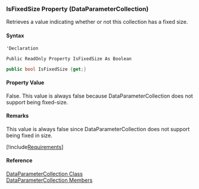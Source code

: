 ﻿### IsFixedSize Property (DataParameterCollection)

Retrieves a value indicating whether or not this collection has a fixed size.

#### Syntax

```vbnet
'Declaration

Public ReadOnly Property IsFixedSize As Boolean
```

```csharp
public bool IsFixedSize {get;}
```

#### Property Value

False. This value is always false because DataParameterCollection does not support being fixed-size.

#### Remarks

This value is always false since DataParameterCollection does not support being fixed in size.

[!include[Requirements](../partials/requirements.md)]

#### Reference

[DataParameterCollection Class](FChoice.Common~FChoice.Common.Data.DataParameterCollection.md)  
[DataParameterCollection Members](FChoice.Common~FChoice.Common.Data.DataParameterCollection_members.md)